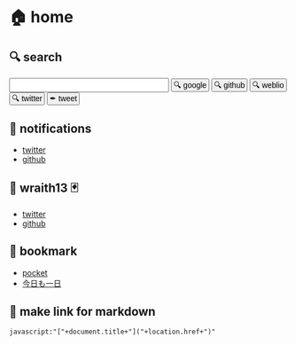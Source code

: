 # 🏠 home

## 🔍 search

<input id="query-input" style="width:30vw;font-size:1em;line-height:1em;padding:0.2em;" onkeydown="if (13===arguments[0].keyCode) { location.href='https://www.google.com/search?ie=utf-8&amp;oe=utf-8&amp;q='+encodeURIComponent(document.getElementById('query-input').value); }"> <button onclick="location.href='https://www.google.com/search?ie=utf-8&amp;oe=utf-8&amp;q='+encodeURIComponent(document.getElementById('query-input').value);" style="font-size:1em;line-height:1em;padding:0.2em;">🔍 google</button> <button onclick="location.href='https://github.com/search?q='+encodeURIComponent(document.getElementById('query-input').value);" style="font-size:1em;line-height:1em;padding:0.2em;">🔍 github</button> <button onclick="location.href='https://ejje.weblio.jp/content/'+encodeURIComponent(document.getElementById('query-input').value);" style="font-size:1em;line-height:1em;padding:0.2em;">🔍 weblio</button> <button onclick="location.href='https://twitter.com/search?src=typd&amp;q='+encodeURIComponent(document.getElementById('query-input').value);" style="font-size:1em;line-height:1em;padding:0.2em;">🔍 twitter</button> <button onclick="location.href='http://twitter.com/?status='+encodeURIComponent(document.getElementById('query-input').value);" style="font-size:1em;line-height:1em;padding:0.2em;">✒ tweet</button>

## 🔔 notifications

- [twitter](https://twitter.com/i/notifications)
- [github](https://github.com/notifications)

## 👻 wraith13 🃏

- [twitter](https://twitter.com/wraith13)
- [github](https://github.com/wraith13)

## 🔖 bookmark

- [pocket](https://getpocket.com/)
- [今日も一日](https://twitter.com/i/moments/975330080569286656)

## 🔗 make link for markdown

`javascript:"["+document.title+"]("+location.href+")"`

<!--[WRTING-CONFING]
{
    "theme": ["@theme/default.css"],
    "withIndex": true
}
-->

